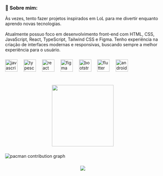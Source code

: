 
### <p align="left">💫 Sobre mim:</p>


<p align="left">Às vezes, tento fazer projetos inspirados em LoL para me divertir enquanto aprendo novas tecnologias.<br><br>Atualmente possuo foco em desenvolvimento front-end com HTML, CSS, JavaScript, React, TypeScript, Tailwind CSS e Figma. Tenho experiência na criação de interfaces modernas e responsivas, buscando sempre a melhor experiência para o usuário.</p>

###

<div align="left">
  <img src="https://cdn.jsdelivr.net/gh/devicons/devicon/icons/javascript/javascript-original.svg" height="40" alt="javascript logo"  />
  <img width="12" />
  <img src="https://cdn.jsdelivr.net/gh/devicons/devicon/icons/typescript/typescript-original.svg" height="40" alt="typescript logo"  />
  <img width="12" />
  <img src="https://cdn.jsdelivr.net/gh/devicons/devicon/icons/react/react-original.svg" height="40" alt="react logo"  />
  <img width="12" />
  <img src="https://cdn.jsdelivr.net/gh/devicons/devicon/icons/figma/figma-original.svg" height="40" alt="figma logo"  />
  <img width="12" />
  <img src="https://cdn.jsdelivr.net/gh/devicons/devicon/icons/bootstrap/bootstrap-original.svg" height="40" alt="bootstrap logo"  />
  <img width="12" />
  <img src="https://cdn.jsdelivr.net/gh/devicons/devicon/icons/flutter/flutter-original.svg" height="40" alt="flutter logo"  />
  <img width="12" />
  <img src="https://cdn.jsdelivr.net/gh/devicons/devicon/icons/android/android-original.svg" height="40" alt="android logo"  />
</div>

###

<br clear="both">

<div align="center">
  <img height="200" src="https://i.pinimg.com/originals/a0/9c/51/a09c5160b02348917ed0917d68169491.gif"  />
</div>

###

<picture>
  <source media="(prefers-color-scheme: dark)" srcset="https://raw.githubusercontent.com/katdevsix/katdevsix/output/pacman-contribution-graph-dark.svg">
  <source media="(prefers-color-scheme: light)" srcset="https://raw.githubusercontent.com/katdevsix/katdevsix/output/pacman-contribution-graph.svg">
  <img alt="pacman contribution graph" src="https://raw.githubusercontent.com/katdevsix/katdevsix/output/pacman-contribution-graph.svg">
</picture>

###

<div align="center">
  <img src="https://profile-counter.glitch.me/katdevsix/count.svg?"  />
</div>

###
